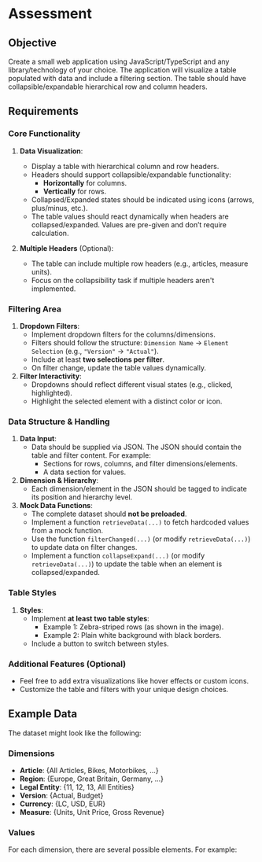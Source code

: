 # Assessment

## Objective

Create a small web application using JavaScript/TypeScript and any library/technology of your choice. The application will visualize a table populated with data and include a filtering section. The table should have collapsible/expandable hierarchical row and column headers.

## Requirements

### Core Functionality

1. **Data Visualization**:

   - Display a table with hierarchical column and row headers.
   - Headers should support collapsible/expandable functionality:
     - **Horizontally** for columns.
     - **Vertically** for rows.
   - Collapsed/Expanded states should be indicated using icons (arrows, plus/minus, etc.).
   - The table values should react dynamically when headers are collapsed/expanded. Values are pre-given and don’t require calculation.

2. **Multiple Headers** (Optional):
   - The table can include multiple row headers (e.g., articles, measure units).
   - Focus on the collapsibility task if multiple headers aren't implemented.

### Filtering Area

1. **Dropdown Filters**:
   - Implement dropdown filters for the columns/dimensions.
   - Filters should follow the structure: `Dimension Name` -> `Element Selection` (e.g., `"Version"` -> `"Actual"`).
   - Include at least **two selections per filter**.
   - On filter change, update the table values dynamically.
2. **Filter Interactivity**:
   - Dropdowns should reflect different visual states (e.g., clicked, highlighted).
   - Highlight the selected element with a distinct color or icon.

### Data Structure & Handling

1. **Data Input**:
   - Data should be supplied via JSON. The JSON should contain the table and filter content. For example:
     - Sections for rows, columns, and filter dimensions/elements.
     - A data section for values.
2. **Dimension & Hierarchy**:
   - Each dimension/element in the JSON should be tagged to indicate its position and hierarchy level.
3. **Mock Data Functions**:
   - The complete dataset should **not be preloaded**.
   - Implement a function `retrieveData(...)` to fetch hardcoded values from a mock function.
   - Use the function `filterChanged(...)` (or modify `retrieveData(...)`) to update data on filter changes.
   - Implement a function `collapseExpand(...)` (or modify `retrieveData(...)`) to update the table when an element is collapsed/expanded.

### Table Styles

1. **Styles**:
   - Implement **at least two table styles**:
     - Example 1: Zebra-striped rows (as shown in the image).
     - Example 2: Plain white background with black borders.
   - Include a button to switch between styles.

### Additional Features (Optional)

- Feel free to add extra visualizations like hover effects or custom icons.
- Customize the table and filters with your unique design choices.

## Example Data

The dataset might look like the following:

### Dimensions

- **Article**: {All Articles, Bikes, Motorbikes, ...}
- **Region**: {Europe, Great Britain, Germany, ...}
- **Legal Entity**: {11, 12, 13, All Entities}
- **Version**: {Actual, Budget}
- **Currency**: {LC, USD, EUR}
- **Measure**: {Units, Unit Price, Gross Revenue}

### Values

For each dimension, there are several possible elements. For example:
